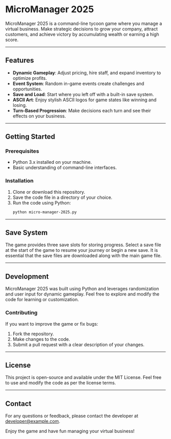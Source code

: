 # MicroManager 2025

MicroManager 2025 is a command-line tycoon game where you manage a virtual business. Make strategic decisions to grow your company, attract customers, and achieve victory by accumulating wealth or earning a high score.

---

## Features

- **Dynamic Gameplay**: Adjust pricing, hire staff, and expand inventory to optimize profits.
- **Event System**: Random in-game events create challenges and opportunities.
- **Save and Load**: Start where you left off with a built-in save system.
- **ASCII Art**: Enjoy stylish ASCII logos for game states like winning and losing.
- **Turn-Based Progression**: Make decisions each turn and see their effects on your business.

---

## Getting Started

### Prerequisites

- Python 3.x installed on your machine.
- Basic understanding of command-line interfaces.

### Installation

1. Clone or download this repository.
2. Save the code file in a directory of your choice.
3. Run the code using Python:
   ```bash
   python micro-manager-2025.py
   ```
---
## Save System

The game provides three save slots for storing progress. Select a save file at the start of the game to resume your journey or begin a new save. It is essential that the save files are downloaded along with the main game file.

---

## Development

MicroManager 2025 was built using Python and leverages randomization and user input for dynamic gameplay. Feel free to explore and modify the code for learning or customization.

### Contributing

If you want to improve the game or fix bugs:

1. Fork the repository.
2. Make changes to the code.
3. Submit a pull request with a clear description of your changes.

---

## License

This project is open-source and available under the MIT License. Feel free to use and modify the code as per the license terms.

---

## Contact

For any questions or feedback, please contact the developer at [developer@example.com](mailto\:developer@example.com).

Enjoy the game and have fun managing your virtual business!

